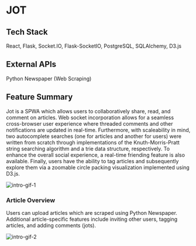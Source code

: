 # JOT

## Tech Stack
React, Flask, Socket.IO, Flask-SocketIO, PostgreSQL, SQLAlchemy, D3.js

## External APIs
Python Newspaper (Web Scraping)

## Feature Summary

Jot is a SPWA which allows users to collaboratively share, read, and comment on articles. Web socket incorporation allows for a seamless cross-browser user experience where threaded comments and other notifications are updated in real-time. Furthermore, with scaleability in mind, two autocomplete searches (one for articles and another for users) were written from scratch through implementations of the Knuth-Morris-Pratt string searching algorithm and a trie data structure, respectively. To enhance the overall social experience, a real-time friending feature is also available. Finally, users have the ability to tag articles and subsequently explore them via a zoomable circle packing visualization implemented using D3.js.

![intro-gif-1](https://github.com/li-lauren/JOT/blob/master/gifs/jot_intro_1.gif)

### Article Overview

Users can upload articles which are scraped using Python Newspaper.  Additional article-specific features include inviting other users, tagging articles, and 
adding comments (jots).

![intro-gif-2](https://github.com/li-lauren/JOT/blob/master/gifs/jot_intro_2.gif)